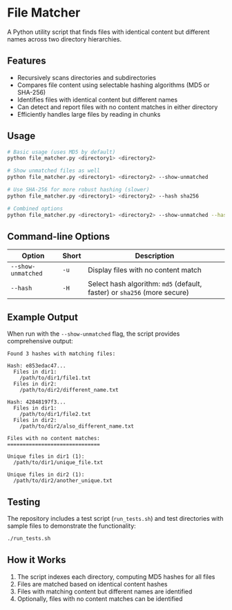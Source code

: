 # File Matcher

A Python utility script that finds files with identical content but different names across two directory hierarchies.

## Features

- Recursively scans directories and subdirectories
- Compares file content using selectable hashing algorithms (MD5 or SHA-256)
- Identifies files with identical content but different names
- Can detect and report files with no content matches in either directory
- Efficiently handles large files by reading in chunks

## Usage

```bash
# Basic usage (uses MD5 by default)
python file_matcher.py <directory1> <directory2>

# Show unmatched files as well
python file_matcher.py <directory1> <directory2> --show-unmatched

# Use SHA-256 for more robust hashing (slower)
python file_matcher.py <directory1> <directory2> --hash sha256

# Combined options
python file_matcher.py <directory1> <directory2> --show-unmatched --hash sha256
```

## Command-line Options

| Option | Short | Description |
|--------|-------|-------------|
| `--show-unmatched` | `-u` | Display files with no content match |
| `--hash` | `-H` | Select hash algorithm: `md5` (default, faster) or `sha256` (more secure) |

## Example Output

When run with the `--show-unmatched` flag, the script provides comprehensive output:

```
Found 3 hashes with matching files:

Hash: e853edac47...
  Files in dir1:
    /path/to/dir1/file1.txt
  Files in dir2:
    /path/to/dir2/different_name.txt

Hash: 42848197f3...
  Files in dir1:
    /path/to/dir1/file2.txt
  Files in dir2:
    /path/to/dir2/also_different_name.txt

Files with no content matches:
==============================

Unique files in dir1 (1):
  /path/to/dir1/unique_file.txt

Unique files in dir2 (1):
  /path/to/dir2/another_unique.txt
```

## Testing

The repository includes a test script (`run_tests.sh`) and test directories with sample files to demonstrate the functionality:

```bash
./run_tests.sh
```

## How it Works

1. The script indexes each directory, computing MD5 hashes for all files
2. Files are matched based on identical content hashes
3. Files with matching content but different names are identified
4. Optionally, files with no content matches can be identified 